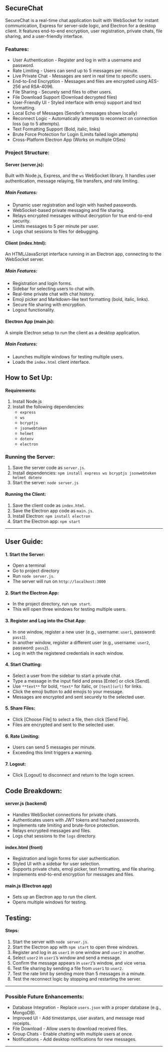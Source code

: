 ## SecureChat

SecureChat is a real-time chat application built with WebSocket for instant communication, Express for server-side logic, and Electron for a desktop client. It features end-to-end encryption, user registration, private chats, file sharing, and a user-friendly interface.

### Features:

- User Authentication - Register and log in with a username and password.
- Rate Limiting - Users can send up to 5 messages per minute.
- Live Private Chat - Messages are sent in real time to specific users.
- End-to-End Encryption - Messages and files are encrypted using AES-256 and RSA-4096.
- File Sharing - Securely send files to other users.
- File Download Support (Download decrypted files)
- User-Friendly UI - Styled interface with emoji support and text formatting.
- Local Echo of Messages (Sender’s messages shown locally)
- Reconnect Logic - Automatically attempts to reconnect on connection loss (up to 5 attempts).
- Text Formatting Support (Bold, italic, links)
- Brute Force Protection for Login (Limits failed login attempts)
- Cross-Platform Electron App (Works on multiple OSes)


### Project Structure:

#### Server (server.js):

Built with Node.js, Express, and the `ws` WebSocket library. It handles user authentication, message relaying, file transfers, and rate limiting.

##### Main Features:
- Dynamic user registration and login with hashed passwords.
- WebSocket-based private messaging and file sharing.
- Relays encrypted messages without decryption for true end-to-end security.
- Limits messages to 5 per minute per user.
- Logs chat sessions to files for debugging.

#### Client (index.html):

An HTML/JavaScript interface running in an Electron app, connecting to the WebSocket server.

##### Main Features:
- Registration and login forms.
- Sidebar for selecting users to chat with.
- Real-time private chat with chat history.
- Emoji picker and Markdown-like text formatting (bold, italic, links).
- Secure file sharing with encryption.
- Logout functionality.

#### Electron App (main.js):

A simple Electron setup to run the client as a desktop application.

##### Main Features:
- Launches multiple windows for testing multiple users.
- Loads the `index.html` client interface.

## How to Set Up:

#### Requirements:
1. Install Node.js
2. Install the following dependencies:
   - `express`
   - `ws`
   - `bcryptjs`
   - `jsonwebtoken`
   - `helmet`
   - `dotenv`
   - `electron`

### Running the Server:
1. Save the server code as `server.js`.
2. Install dependencies: `npm install express ws bcryptjs jsonwebtoken helmet dotenv`
3. Start the server: `node server.js`

#### Running the Client:
1. Save the client code as `index.html`.
2. Save the Electron app code as `main.js`.
3. Install Electron: `npm install electron`
4. Start the Electron app: `npm start`

---

## User Guide:

#### 1. Start the Server:
- Open a terminal
- Go to project directory
- Run `node server.js`.
- The server will run on `http://localhost:3000`

#### 2. Start the Electron App:
- In the project directory, run `npm start`.
- This will open three windows for testing multiple users.

#### 3. Register and Log into the Chat App:
- In one window, register a new user (e.g., username: `user1`, password: `pass1`).
- In another window, register a different user (e.g., username: `user2`, password: `pass2`).
- Log in with the registered credentials in each window.

#### 4. Start Chatting:
- Select a user from the sidebar to start a private chat.
- Type a message in the input field and press [Enter] or click [Send].
- Use `**text**` for bold, `*text*` for italic, or `[text](url)` for links.
- Click the emoji button to add emojis to your message.
- Messages are encrypted and sent securely to the selected user.

#### 5. Share Files:
- Click [Choose File] to select a file, then click [Send File].
- Files are encrypted and sent to the selected user.

#### 6. Rate Limiting:
- Users can send 5 messages per minute.
- Exceeding this limit triggers a warning.

#### 7. Logout:
- Click [Logout] to disconnect and return to the login screen.

## Code Breakdown:

#### server.js (backend)
- Handles WebSocket connections for private chats.
- Authenticates users with JWT tokens and hashed passwords.
- Implements rate limiting and brute-force protection.
- Relays encrypted messages and files.
- Logs chat sessions to the `logs` directory.

#### index.html (front)
- Registration and login forms for user authentication.
- Styled UI with a sidebar for user selection.
- Supports private chats, emoji picker, text formatting, and file sharing.
- Implements end-to-end encryption for messages and files.

#### main.js (Electron app)
- Sets up an Electron app to run the client.
- Opens multiple windows for testing.

## Testing:

#### Steps:
1. Start the server with `node server.js`.
2. Start the Electron app with `npm start` to open three windows.
3. Register and log in as `user1` in one window and `user2` in another.
4. Select `user2` in `user1`’s window and send a message.
5. Confirm the message appears in `user2`’s window, and vice versa.
6. Test file sharing by sending a file from `user1` to `user2`.
7. Test the rate limit by sending more than 5 messages in a minute.
8. Test the reconnect logic by stopping and restarting the server.

---

### Possible Future Enhancements:

- Database Integration - Replace `users.json` with a proper database (e.g., MongoDB).
- Improved UI - Add timestamps, user avatars, and message read receipts.
- File Download - Allow users to download received files.
- Group Chats - Enable chatting with multiple users at once.
- Notifications - Add desktop notifications for new messages.

---

